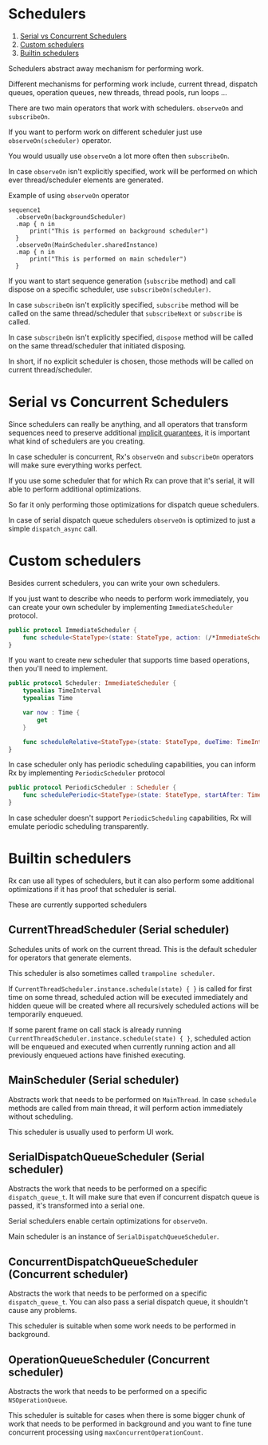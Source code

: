 Schedulers
==========

1. [Serial vs Concurrent Schedulers](#serial-vs-concurrent-schedulers)
1. [Custom schedulers](#custom-schedulers)
1. [Builtin schedulers](#builtin-schedulers)

Schedulers abstract away mechanism for performing work.

Different mechanisms for performing work include, current thread, dispatch queues, operation queues, new threads, thread pools, run loops ...

There are two main operators that work with schedulers. `observeOn` and `subscribeOn`.

If you want to perform work on different scheduler just use `observeOn(scheduler)` operator.

You would usually use `observeOn` a lot more often then `subscribeOn`.

In case `observeOn` isn't explicitly specified, work will be performed on which ever thread/scheduler elements are generated.

Example of using `observeOn` operator

```
sequence1
  .observeOn(backgroundScheduler)
  .map { n in
      print("This is performed on background scheduler")
  }
  .observeOn(MainScheduler.sharedInstance)
  .map { n in
      print("This is performed on main scheduler")
  }
```

If you want to start sequence generation (`subscribe` method) and call dispose on a specific scheduler, use `subscribeOn(scheduler)`.

In case `subscribeOn` isn't explicitly specified, `subscribe` method will be called on the same thread/scheduler that `subscribeNext` or `subscribe` is called.

In case `subscribeOn` isn't explicitly specified, `dispose` method will be called on the same thread/scheduler that initiated disposing.

In short, if no explicit scheduler is chosen, those methods will be called on current thread/scheduler.

# Serial vs Concurrent Schedulers

Since schedulers can really be anything, and all operators that transform sequences need to preserve additional [implicit guarantees](GettingStarted.md#implicit-observable-guarantees), it is important what kind of schedulers are you creating.

In case scheduler is concurrent, Rx's `observeOn` and `subscribeOn` operators will make sure everything works perfect.

If you use some scheduler that for which Rx can prove that it's serial, it will able to perform additional optimizations.

So far it only performing those optimizations for dispatch queue schedulers.

In case of serial dispatch queue schedulers `observeOn` is optimized to just a simple `dispatch_async` call.

# Custom schedulers

Besides current schedulers, you can write your own schedulers.

If you just want to describe who needs to perform work immediately, you can create your own scheduler by implementing `ImmediateScheduler` protocol.

```swift
public protocol ImmediateScheduler {
    func schedule<StateType>(state: StateType, action: (/*ImmediateScheduler,*/ StateType) -> RxResult<Disposable>) -> RxResult<Disposable>
}
```

If you want to create new scheduler that supports time based operations, then you'll need to implement.

```swift
public protocol Scheduler: ImmediateScheduler {
    typealias TimeInterval
    typealias Time

    var now : Time {
        get
    }

    func scheduleRelative<StateType>(state: StateType, dueTime: TimeInterval, action: (StateType) -> RxResult<Disposable>) -> RxResult<Disposable>
}
```

In case scheduler only has periodic scheduling capabilities, you can inform Rx by implementing `PeriodicScheduler` protocol

```swift
public protocol PeriodicScheduler : Scheduler {
    func schedulePeriodic<StateType>(state: StateType, startAfter: TimeInterval, period: TimeInterval, action: (StateType) -> StateType) -> RxResult<Disposable>
}
```

In case scheduler doesn't support `PeriodicScheduling` capabilities, Rx will emulate periodic scheduling transparently.

# Builtin schedulers

Rx can use all types of schedulers, but it can also perform some additional optimizations if it has proof that scheduler is serial.

These are currently supported schedulers

## CurrentThreadScheduler (Serial scheduler)

Schedules units of work on the current thread.
This is the default scheduler for operators that generate elements.

This scheduler is also sometimes called `trampoline scheduler`.

If `CurrentThreadScheduler.instance.schedule(state) { }` is called for first time on some thread, scheduled action will be executed immediately and hidden queue will be created where all recursively scheduled actions will be temporarily enqueued.

If some parent frame on call stack is already running `CurrentThreadScheduler.instance.schedule(state) { }`, scheduled action will be enqueued and executed when currently running action and all previously enqueued actions have finished executing.

## MainScheduler (Serial scheduler)

Abstracts work that needs to be performed on `MainThread`. In case `schedule` methods are called from main thread, it will perform action immediately without scheduling.

This scheduler is usually used to perform UI work.

## SerialDispatchQueueScheduler (Serial scheduler)

Abstracts the work that needs to be performed on a specific `dispatch_queue_t`. It will make sure that even if concurrent dispatch queue is passed, it's transformed into a serial one.

Serial schedulers enable certain optimizations for `observeOn`.

Main scheduler is an instance of `SerialDispatchQueueScheduler`.

## ConcurrentDispatchQueueScheduler (Concurrent scheduler)

Abstracts the work that needs to be performed on a specific `dispatch_queue_t`. You can also pass a serial dispatch queue, it shouldn't cause any problems.

This scheduler is suitable when some work needs to be performed in background.

## OperationQueueScheduler (Concurrent scheduler)

Abstracts the work that needs to be performed on a specific `NSOperationQueue`.

This scheduler is suitable for cases when there is some bigger chunk of work that needs to be performed in background and you want to fine tune concurrent processing using `maxConcurrentOperationCount`.
